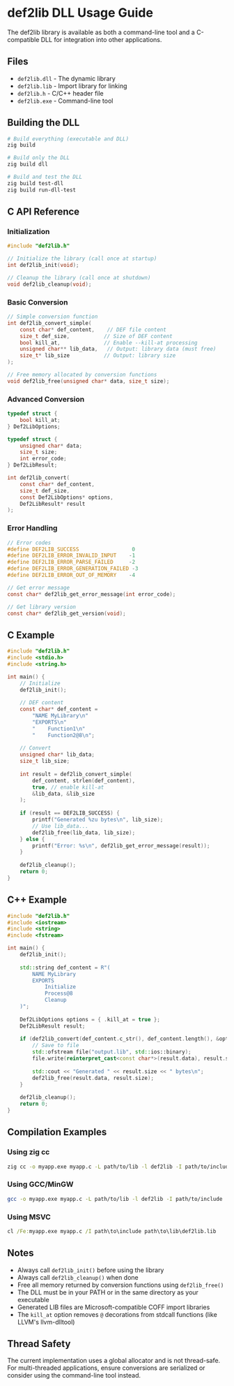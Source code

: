 # def2lib DLL Usage Guide

The def2lib library is available as both a command-line tool and a C-compatible DLL for integration into other applications.

## Files

- `def2lib.dll` - The dynamic library
- `def2lib.lib` - Import library for linking
- `def2lib.h` - C/C++ header file
- `def2lib.exe` - Command-line tool

## Building the DLL

```bash
# Build everything (executable and DLL)
zig build

# Build only the DLL
zig build dll

# Build and test the DLL
zig build test-dll
zig build run-dll-test
```

## C API Reference

### Initialization

```c
#include "def2lib.h"

// Initialize the library (call once at startup)
int def2lib_init(void);

// Cleanup the library (call once at shutdown)  
void def2lib_cleanup(void);
```

### Basic Conversion

```c
// Simple conversion function
int def2lib_convert_simple(
    const char* def_content,    // DEF file content
    size_t def_size,           // Size of DEF content
    bool kill_at,              // Enable --kill-at processing
    unsigned char** lib_data,   // Output: library data (must free)
    size_t* lib_size           // Output: library size
);

// Free memory allocated by conversion functions
void def2lib_free(unsigned char* data, size_t size);
```

### Advanced Conversion

```c
typedef struct {
    bool kill_at;
} Def2LibOptions;

typedef struct {
    unsigned char* data;
    size_t size;
    int error_code;
} Def2LibResult;

int def2lib_convert(
    const char* def_content,
    size_t def_size,
    const Def2LibOptions* options,
    Def2LibResult* result
);
```

### Error Handling

```c
// Error codes
#define DEF2LIB_SUCCESS                 0
#define DEF2LIB_ERROR_INVALID_INPUT    -1
#define DEF2LIB_ERROR_PARSE_FAILED     -2
#define DEF2LIB_ERROR_GENERATION_FAILED -3
#define DEF2LIB_ERROR_OUT_OF_MEMORY    -4

// Get error message
const char* def2lib_get_error_message(int error_code);

// Get library version
const char* def2lib_get_version(void);
```

## C Example

```c
#include "def2lib.h"
#include <stdio.h>
#include <string.h>

int main() {
    // Initialize
    def2lib_init();
    
    // DEF content
    const char* def_content = 
        "NAME MyLibrary\n"
        "EXPORTS\n"
        "    Function1\n"
        "    Function2@8\n";
    
    // Convert
    unsigned char* lib_data;
    size_t lib_size;
    
    int result = def2lib_convert_simple(
        def_content, strlen(def_content), 
        true, // enable kill-at
        &lib_data, &lib_size
    );
    
    if (result == DEF2LIB_SUCCESS) {
        printf("Generated %zu bytes\n", lib_size);
        // Use lib_data...
        def2lib_free(lib_data, lib_size);
    } else {
        printf("Error: %s\n", def2lib_get_error_message(result));
    }
    
    def2lib_cleanup();
    return 0;
}
```

## C++ Example

```cpp
#include "def2lib.h"
#include <iostream>
#include <string>
#include <fstream>

int main() {
    def2lib_init();
    
    std::string def_content = R"(
        NAME MyLibrary
        EXPORTS
            Initialize
            Process@8
            Cleanup
    )";
    
    Def2LibOptions options = { .kill_at = true };
    Def2LibResult result;
    
    if (def2lib_convert(def_content.c_str(), def_content.length(), &options, &result) == DEF2LIB_SUCCESS) {
        // Save to file
        std::ofstream file("output.lib", std::ios::binary);
        file.write(reinterpret_cast<const char*>(result.data), result.size);
        
        std::cout << "Generated " << result.size << " bytes\n";
        def2lib_free(result.data, result.size);
    }
    
    def2lib_cleanup();
    return 0;
}
```

## Compilation Examples

### Using zig cc
```bash
zig cc -o myapp.exe myapp.c -L path/to/lib -l def2lib -I path/to/include
```

### Using GCC/MinGW
```bash
gcc -o myapp.exe myapp.c -L path/to/lib -l def2lib -I path/to/include
```

### Using MSVC
```cmd
cl /Fe:myapp.exe myapp.c /I path\to\include path\to\lib\def2lib.lib
```

## Notes

- Always call `def2lib_init()` before using the library
- Always call `def2lib_cleanup()` when done
- Free all memory returned by conversion functions using `def2lib_free()`
- The DLL must be in your PATH or in the same directory as your executable
- Generated LIB files are Microsoft-compatible COFF import libraries
- The `kill_at` option removes `@` decorations from stdcall functions (like LLVM's llvm-dlltool)

## Thread Safety

The current implementation uses a global allocator and is not thread-safe. For multi-threaded applications, ensure conversions are serialized or consider using the command-line tool instead.
